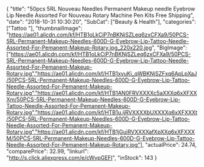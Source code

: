 {
	"title": "50pcs 5RL Nouveau Needles Permanent Makeup needle Eyebrow Lip Needle Assorted For Nouveau Rotary Machine Pen Kits Free Shipping",
	"date": "2018-10-31 10:30:20",
	"SubCat": ["Beauty & Health"],
	"categories": ["Tattoo "],
	"thumbnailImage": "https://ae01.alicdn.com/kf/HTB1oLkCiP7nBKNjSZLeq6zxCFXa9/50PCS-5RL-Permanent-Makeup-Needles-600D-G-Eyebrow-Lip-Tattoo-Needle-Assorted-For-Pemanent-Makeup-Rotary.jpg_220x220.jpg",
	"BigImage": ["https://ae01.alicdn.com/kf/HTB1oLkCiP7nBKNjSZLeq6zxCFXa9/50PCS-5RL-Permanent-Makeup-Needles-600D-G-Eyebrow-Lip-Tattoo-Needle-Assorted-For-Pemanent-Makeup-Rotary.jpg","https://ae01.alicdn.com/kf/HTB1xvuKi_qWBKNjSZFxq6ApLpXaJ/50PCS-5RL-Permanent-Makeup-Needles-600D-G-Eyebrow-Lip-Tattoo-Needle-Assorted-For-Pemanent-Makeup-Rotary.jpg","https://ae01.alicdn.com/kf/HTB1AN0FRVXXXXc5aXXXq6xXFXXXm/50PCS-5RL-Permanent-Makeup-Needles-600D-G-Eyebrow-Lip-Tattoo-Needle-Assorted-For-Pemanent-Makeup-Rotary.jpg","https://ae01.alicdn.com/kf/HTB1u.ijRVXXXXbUXXXXq6xXFXXXt/50PCS-5RL-Permanent-Makeup-Needles-600D-G-Eyebrow-Lip-Tattoo-Needle-Assorted-For-Pemanent-Makeup-Rotary.jpg","https://ae01.alicdn.com/kf/HTB1jGuiRVXXXXafXpXXq6xXFXXXM/50PCS-5RL-Permanent-Makeup-Needles-600D-G-Eyebrow-Lip-Tattoo-Needle-Assorted-For-Pemanent-Makeup-Rotary.jpg"],
	"actualPrice": 24.74,
	"comparePrice": 32.99,
	"linkurl": "http://s.click.aliexpress.com/e/cWvpGEFI",
	"inStock": 143
}
